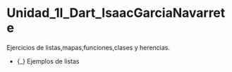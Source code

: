 # Unidad_1I_Dart_IsaacGarciaNavarrete
Ejercicios de listas,mapas,funciones,clases y herencias.
- {_} Ejemplos de listas

